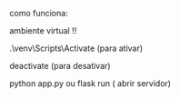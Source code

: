 como funciona:

ambiente virtual !!

.\venv\Scripts\Activate (para ativar)

deactivate (para desativar)

python app.py ou flask run ( abrir servidor)

